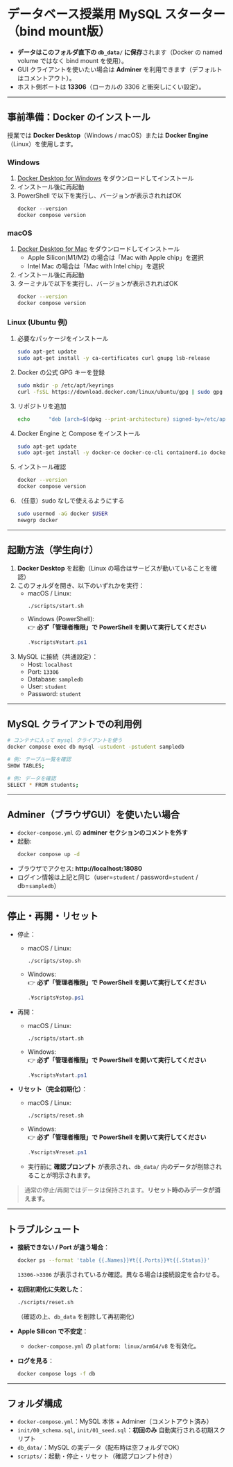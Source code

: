# データベース授業用 MySQL スターター（bind mount版）

- **データはこのフォルダ直下の `db_data/` に保存**されます（Docker の named volume ではなく bind mount を使用）。  
- GUI クライアントを使いたい場合は **Adminer** を利用できます（デフォルトはコメントアウト）。  
- ホスト側ポートは **13306**（ローカルの 3306 と衝突しにくい設定）。  

---

## 事前準備：Docker のインストール

授業では **Docker Desktop**（Windows / macOS）または **Docker Engine**（Linux）を使用します。

### Windows
1. [Docker Desktop for Windows](https://www.docker.com/products/docker-desktop/) をダウンロードしてインストール  
2. インストール後に再起動  
3. PowerShell で以下を実行し、バージョンが表示されればOK
   ```powershell
   docker --version
   docker compose version
   ```

### macOS
1. [Docker Desktop for Mac](https://www.docker.com/products/docker-desktop/) をダウンロードしてインストール  
   - Apple Silicon(M1/M2) の場合は「Mac with Apple chip」を選択  
   - Intel Mac の場合は「Mac with Intel chip」を選択  
2. インストール後に再起動  
3. ターミナルで以下を実行し、バージョンが表示されればOK
   ```bash
   docker --version
   docker compose version
   ```

### Linux (Ubuntu 例)
1. 必要なパッケージをインストール
   ```bash
   sudo apt-get update
   sudo apt-get install -y ca-certificates curl gnupg lsb-release
   ```
2. Docker の公式 GPG キーを登録
   ```bash
   sudo mkdir -p /etc/apt/keyrings
   curl -fsSL https://download.docker.com/linux/ubuntu/gpg | sudo gpg --dearmor -o /etc/apt/keyrings/docker.gpg
   ```
3. リポジトリを追加
   ```bash
   echo      "deb [arch=$(dpkg --print-architecture) signed-by=/etc/apt/keyrings/docker.gpg] https://download.docker.com/linux/ubuntu      $(lsb_release -cs) stable" | sudo tee /etc/apt/sources.list.d/docker.list > /dev/null
   ```
4. Docker Engine と Compose をインストール
   ```bash
   sudo apt-get update
   sudo apt-get install -y docker-ce docker-ce-cli containerd.io docker-buildx-plugin docker-compose-plugin
   ```
5. インストール確認
   ```bash
   docker --version
   docker compose version
   ```
6. （任意）sudo なしで使えるようにする
   ```bash
   sudo usermod -aG docker $USER
   newgrp docker
   ```

---

## 起動方法（学生向け）

1. **Docker Desktop** を起動（Linux の場合はサービスが動いていることを確認）  
2. このフォルダを開き、以下のいずれかを実行：  
   - macOS / Linux:  
     ```bash
     ./scripts/start.sh
     ```
   - Windows (PowerShell):  
     👉 **必ず「管理者権限」で PowerShell を開いて実行してください**  
     ```powershell
     .¥scripts¥start.ps1
     ```
3. MySQL に接続（共通設定）：  
   - Host: `localhost`  
   - Port: `13306`  
   - Database: `sampledb`  
   - User: `student`  
   - Password: `student`

---

## MySQL クライアントでの利用例

```bash
# コンテナに入って mysql クライアントを使う
docker compose exec db mysql -ustudent -pstudent sampledb

# 例: テーブル一覧を確認
SHOW TABLES;

# 例: データを確認
SELECT * FROM students;
```

---

## Adminer（ブラウザGUI）を使いたい場合

- `docker-compose.yml` の **adminer セクションのコメントを外す**  
- 起動:  
  ```bash
  docker compose up -d
  ```
- ブラウザでアクセス: **http://localhost:18080**  
- ログイン情報は上記と同じ（user=`student` / password=`student` / db=`sampledb`）

---

## 停止・再開・リセット

- 停止：  
  - macOS / Linux:  
    ```bash
    ./scripts/stop.sh
    ```
  - Windows:  
    👉 **必ず「管理者権限」で PowerShell を開いて実行してください**  
    ```powershell
    .¥scripts¥stop.ps1
    ```

- 再開：  
  - macOS / Linux:  
    ```bash
    ./scripts/start.sh
    ```
  - Windows:  
    👉 **必ず「管理者権限」で PowerShell を開いて実行してください**  
    ```powershell
    .¥scripts¥start.ps1
    ```

- **リセット（完全初期化）**：  
  - macOS / Linux:  
    ```bash
    ./scripts/reset.sh
    ```
  - Windows:  
    👉 **必ず「管理者権限」で PowerShell を開いて実行してください**  
    ```powershell
    .¥scripts¥reset.ps1
    ```
  - 実行前に **確認プロンプト** が表示され、`db_data/` 内のデータが削除されることが明示されます。  

> 通常の停止/再開ではデータは保持されます。**リセット時のみデータが消えます。**

---

## トラブルシュート

- **接続できない / Port が違う場合**：
  ```bash
  docker ps --format 'table {{.Names}}¥t{{.Ports}}¥t{{.Status}}'
  ```
  `13306->3306` が表示されているか確認。異なる場合は接続設定を合わせる。

- **初回初期化に失敗した**：
  ```bash
  ./scripts/reset.sh
  ```
  （確認の上、`db_data` を削除して再初期化）

- **Apple Silicon で不安定**：  
  - `docker-compose.yml` の `platform: linux/arm64/v8` を有効化。

- **ログを見る**：
  ```bash
  docker compose logs -f db
  ```

---

## フォルダ構成

- `docker-compose.yml`：MySQL 本体 + Adminer（コメントアウト済み）  
- `init/00_schema.sql`, `init/01_seed.sql`：**初回のみ** 自動実行される初期スクリプト  
- `db_data/`：MySQL の実データ（配布時は空フォルダでOK）  
- `scripts/`：起動・停止・リセット（確認プロンプト付き）  
